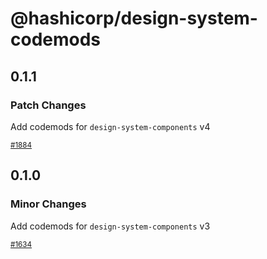 # @hashicorp/design-system-codemods

## 0.1.1

### Patch Changes

Add codemods for `design-system-components` v4

<small class="doc-whats-new-changelog-metadata">[#1884](https://github.com/hashicorp/design-system/pull/1884)</small>

<div class="doc-whats-new-changelog-separator"></div>

## 0.1.0

### Minor Changes

Add codemods for `design-system-components` v3

<small class="doc-whats-new-changelog-metadata">[#1634](https://github.com/hashicorp/design-system/pull/1634)</small>

<div class="doc-whats-new-changelog-separator"></div>
